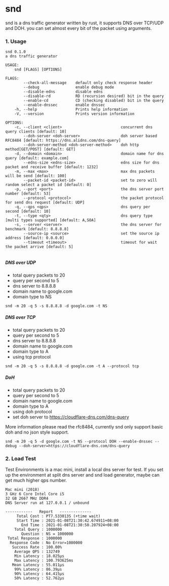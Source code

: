 # snd
snd is a dns traffic generator written by rust, it supports DNS over TCP/UDP and DOH. 
you can set almost every bit of the packet using arguments. 


### 1. Usage

```
snd 0.1.0
a dns traffic generator

USAGE:
    snd [FLAGS] [OPTIONS]

FLAGS:
        --check-all-message    default only check response header
        --debug                enable debug mode
        --disable-edns         disable edns
        --disable-rd           RD (recursion desired) bit in the query
        --enable-cd            CD (checking disabled) bit in the query
        --enable-dnssec        enable dnssec
    -h, --help                 Prints help information
    -V, --version              Prints version information

OPTIONS:
    -c, --client <client>                          concurrent dns query clients [default: 10]
        --doh-server <doh-server>                  doh server based RFC8484 [default: https://dns.alidns.com/dns-query]
        --doh-server-method <doh-server-method>    doh http method[GET/POST] [default: GET]
    -d, --domain <domain>                          domain name for dns query [default: example.com]
        --edns-size <edns-size>                    edns size for dns packet and receive buffer [default: 1232]
    -m, --max <max>                                max dns packets will be send [default: 100]
        --packet-id <packet-id>                    set to zero will random select a packet id [default: 0]
    -p, --port <port>                              the dns server port number [default: 53]
        --protocol <protocol>                      the packet protocol for send dns request [default: UDP]
    -q, --qps <qps>                                dns query per second [default: 10]
    -t, --type <qty>                               dns query type [multi types supported] [default: A,SOA]
    -s, --server <server>                          the dns server for benchmark [default: 8.8.8.8]
        --source-ip <source>                       set the source ip address [default: 0.0.0.0]
        --timeout <timeout>                        timeout for wait the packet arrive [default: 5]


```

##### DNS over UDP 

- total query packets to 20
- query per second to 5
- dns server to 8.8.8.8
- domain name to google.com
- domain type to NS 
  
```
snd -m 20 -q 5 -s 8.8.8.8 -d google.com -t NS

```


##### DNS over TCP

- total query packets to 20
- query per second to 5
- dns server to 8.8.8.8
- domain name to google.com
- domain type to A 
- using tcp protocol 


```
snd -m 20 -q 5 -s 8.8.8.8 -d google.com -t A --protocol tcp
```

##### DoH

- total query packets to 20
- query per second to 5
- domain name to google.com
- domain type to A 
- using doh protocol
- set doh server to https://cloudflare-dns.com/dns-query

More information please read the rfc8484, currently snd only support basic doh 
and no json style support.

```
snd -m 20 -q 5 -d google.com -t NS --protocol DOH --enable-dnssec --debug --doh-server=https://cloudflare-dns.com/dns-query
```


### 2. Load Test 

Test Environments is a mac mini, install a local dns server for test. If you set up the environment at split dns server and snd load generator,
maybe can get much higher qps number.

```
Mac mini (2018)
3 GHz 6 Core Intel Core i5
32 GB 2667 MHz DDR4
DNS Server run at 127.0.0.1 / unbound 
```


```
------------   Report   --------------
     Total Cost : PT7.533013S (+time wait)
     Start Time : 2021-01-08T21:30:42.674911+08:00
       End Time : 2021-01-08T21:30:50.207924+08:00
    Total Query : 1000000
       Question : NS = 1000000
 Total Response : 1000000
  Response Code : No Error=1000000
   Success Rate : 100.00%
    Average QPS : 132749
    Min Latency : 18.025µs
    Max Latency : 100.793625ms
   Mean Latency : 55.011µs
    99% Latency : 86.39µs
    90% Latency : 64.415µs
    50% Latency : 52.762µs
```